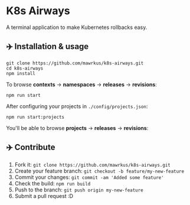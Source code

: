 # K8s Airways

A terminal application to make Kubernetes rollbacks easy.

## ✈️  Installation & usage

```shell
git clone https://github.com/mawrkus/k8s-airways.git
cd k8s-airways
npm install
```

To browse **contexts** -> **namespaces** -> **releases** -> **revisions**:

```shell
npm run start
```

After configuring your projects in `./config/projects.json`:

```shell
npm run start:projects
```

You'll be able to browse **projects** -> **releases** -> **revisions**:

## ✈️  Contribute

1. Fork it: `git clone https://github.com/mawrkus/k8s-airways.git`
2. Create your feature branch: `git checkout -b feature/my-new-feature`
3. Commit your changes: `git commit -am 'Added some feature'`
4. Check the build: `npm run build`
5. Push to the branch: `git push origin my-new-feature`
6. Submit a pull request :D
